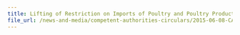 ```yaml
---
title: Lifting of Restriction on Imports of Poultry and Poultry Products from Hungary 
file_url: /news-and-media/competent-authorities-circulars/2015-06-08-CA.pdf
---
```

